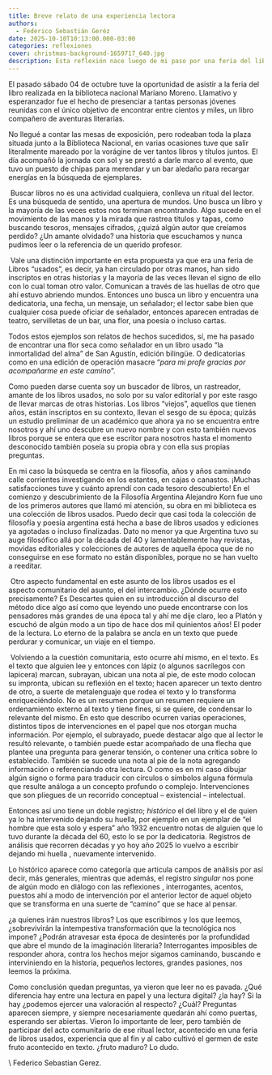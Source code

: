 ```yaml
---
title: Breve relato de una experiencia lectora
authors:
  - Federico Sebastián Geréz
date: 2025-10-10T10:13:00.000-03:00
categories: reflexiones
cover: christmas-background-1659717_640.jpg
description: Esta reflexión nace luego de mi paso por una feria del libros usados.
---
```




El pasado sábado 04 de octubre tuve la oportunidad de asistir a la feria del libro realizada en la biblioteca nacional Mariano Moreno. Llamativo y esperanzador fue el hecho de presenciar a tantas personas jóvenes reunidas con el único objetivo de encontrar entre cientos y miles, un libro compañero de aventuras literarias.

No llegué a contar las mesas de exposición, pero rodeaban toda la plaza situada junto a la Biblioteca Nacional, en varias ocasiones tuve que salir literalmente mareado por la vorágine de ver tantos libros y títulos juntos. El día acompañó la jornada con sol y se prestó a darle marco al evento, que tuvo un puesto de chipas para merendar y un bar aledaño para recargar energías en la búsqueda de ejemplares.

 Buscar libros no es una actividad cualquiera, conlleva un ritual del lector. Es una búsqueda de sentido, una apertura de mundos. Uno busca un libro y la mayoría de las veces estos nos terminan encontrando. Algo sucede en el movimiento de las manos y la mirada que rastrea títulos y tapas, como buscando tesoros, mensajes cifrados, ¿quizá algún autor que creíamos perdido? ¿Un amante olvidado? una historia que escuchamos y nunca pudimos leer o la referencia de un querido profesor.

 Vale una distinción importante en esta propuesta ya que era una feria de Libros “usados”, es decir, ya han circulado por otras manos, han sido inscriptos en otras historias y la mayoría de las veces llevan el signo de ello con lo cual toman otro valor. Comunican a través de las huellas de otro que ahí estuvo abriendo mundos. Entonces uno busca un libro y encuentra una dedicatoria, una fecha, un mensaje, un señalador; el lector sabe bien que cualquier cosa puede oficiar de señalador, entonces aparecen entradas de teatro, servilletas de un bar, una flor, una poesía o incluso cartas. 

Todos estos ejemplos son relatos de hechos sucedidos, sí, me ha pasado de encontrar una flor seca como señalador en un libro usado “la inmortalidad del alma” de San Agustín, edición bilingüe. O dedicatorias como en una edición de operación masacre “*para mi profe gracias por acompañarme en este camino*”.

Como pueden darse cuenta soy un buscador de libros, un rastreador, amante de los libros usados, no solo por su valor editorial y por este rasgo de llevar marcas de otras historias. Los libros “viejos”, aquellos que tienen años, están inscriptos en su contexto, llevan el sesgo de su época; quizás un estudio preliminar de un académico que ahora ya no se encuentra entre nosotros y ahí uno descubre un nuevo nombre y con esto también nuevos libros porque se entera que ese escritor para nosotros hasta el momento desconocido también poseía su propia obra y con ella sus propias preguntas.

En mi caso la búsqueda se centra en la filosofía, años y años caminando calle corrientes investigando en los estantes, en cajas o canastos. ¡Muchas satisfacciones tuve y cuánto aprendí con cada tesoro descubierto! En el comienzo y descubrimiento de la Filosofía Argentina Alejandro Korn fue uno de los primeros autores que llamó mi atención, su obra en mi biblioteca es una colección de libros usados. Puedo decir que casi toda la colección de filosofía y poesía argentina está hecha a base de libros usados y ediciones ya agotadas o incluso finalizadas. Dato no menor ya que Argentina tuvo su auge filosófico allá por la década del 40 y lamentablemente hay revistas, movidas editoriales y colecciones de autores de aquella época que de no conseguirse en ese formato no están disponibles, porque no se han vuelto a reeditar. 

 Otro aspecto fundamental en este asunto de los libros usados es el aspecto comunitario del asunto, el del intercambio. ¿Dónde ocurre esto precisamente? Es Descartes quien en su introducción al discurso del método dice algo así como que leyendo uno puede encontrarse con los pensadores más grandes de una época tal y ahí me dije claro, leo a Platón y escuchó de algún modo a un tipo de hace dos mil quinientos años! El poder de la lectura. Lo eterno de la palabra se ancla en un texto que puede perdurar y comunicar, un viaje en el tiempo. 

 Volviendo a la cuestión comunitaria, esto ocurre ahí mismo, en el texto. Es el texto que alguien lee y entonces con lápiz (o algunos sacrílegos con lapicera) marcan, subrayan, ubican una nota al pie, de este modo colocan su impronta, ubican su reflexión en el texto; hacen aparecer un texto dentro de otro, a suerte de metalenguaje que rodea el texto y lo transforma enriqueciéndolo. No es un resumen porque un resumen requiere un ordenamiento externo al texto y tiene fines, si se quiere, de condensar lo relevante del mismo. En esto que describo ocurren varias operaciones, distintos tipos de intervenciones en el papel que nos otorgan mucha información. Por ejemplo, el subrayado, puede destacar algo que al lector le resultó relevante, o también puede estar acompañado de una flecha que plantee una pregunta para generar tensión, o contener una crítica sobre lo establecido. También se sucede una nota al pie de la nota agregando información o referenciando otra lectura. O como es en mi caso dibujar algún signo o forma para traducir con círculos o símbolos alguna fórmula que resulte análoga a un concepto profundo o complejo. Intervenciones que son pliegues de un recorrido conceptual – existencial – intelectual.

Entonces así uno tiene un doble registro; *histórico* el del libro y el de quien ya lo ha intervenido dejando su huella, por ejemplo en un ejemplar de “el hombre que esta solo y espera” año 1932 encuentro notas de alguien que lo tuvo durante la década del 60, esto lo se por la dedicatoria. Registros de análisis que recorren décadas y yo hoy año 2025 lo vuelvo a escribir dejando mi huella , nuevamente intervenido. 

Lo histórico aparece como categoría que articula campos de análisis por así decir, más generales, mientras que además, el registro *singular* nos pone de algún modo en diálogo con las reflexiones , interrogantes, acentos, puestos ahí a modo de intervención por el anterior lector de aquel objeto que se transforma en una suerte de “camino” que se hace al pensar. 

¿a quienes irán nuestros libros? Los que escribimos y los que leemos, ¿sobrevivirán la intempestiva transformación que la tecnológica nos impone? ¿Podrán atravesar esta época de desinterés por la profundidad que abre el mundo de la imaginación literaria? Interrogantes imposibles de responder ahora, contra los hechos mejor sigamos caminando, buscando e interviniendo en la historia, pequeños lectores, grandes pasiones, nos leemos la próxima. 

Como conclusión quedan preguntas, ya vieron que leer no es pavada. ¿Qué diferencia hay entre una lectura en papel y una lectura digital? ¿la hay? Si la hay ¿podemos ejercer una valoración al respecto? ¿Cuál? Preguntas aparecen siempre, y siempre necesariamente quedarán ahí como puertas, esperando ser abiertas. Vieron lo importante de leer, pero también de participar del acto comunitario de ese ritual lector, acontecido en una feria de libros usados, experiencia que al fin y al cabo cultivó el germen de este fruto acontecido en texto. ¿fruto maduro? Lo dudo. 



\    Federico Sebastian Gerez.
